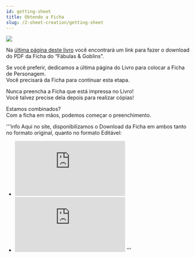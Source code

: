 ```yaml
---
id: getting-sheet
title: Obtendo a Ficha
slug: /2-sheet-creation/getting-sheet
---
```


<img src="https://fabulas-e-goblins-book.s3-us-west-2.amazonaws.com/criando-seu-personagem/FichaThumb.jpg" />

Na [última página deste livro](/docs/9-appendix/character-sheet) você encontrará um link para fazer o download do PDF da Ficha do “Fábulas & Goblins”.

Se você preferir, dedicamos a última página do Livro para colocar a Ficha de Personagem.<br/>
Você precisará da Ficha para continuar esta etapa.

Nunca preencha a Ficha que está impressa no Livro! <br/>
Você talvez precise dela depois para realizar cópias!

Estamos combinados?<br/>
Com a ficha em mãos, podemos começar o preenchimento.

'''info
Aqui no site, disponibilizamos o Download da Ficha em ambos tanto no formato original, quanto no formato Editável:

- ![Baixar Ficha Normal](https://fabulas-e-goblins-book.s3.us-west-2.amazonaws.com/ficha/Ficha-v0.1.7.pdf)
- ![Baixar Ficha Editável](https://fabulas-e-goblins-book.s3.us-west-2.amazonaws.com/ficha/Ficha-v0.1.7-Editavel.pdf)
'''